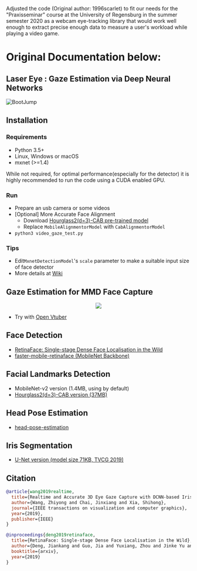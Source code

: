 Adjusted the code (Original author: 1996scarlet) to fit our needs for the "Praxisseminar" course at 
the University of Regensburg in the summer semester 2020 as a webcam eye-tracking
library that would work well enough to extract precise enough data to measure a
user's workload while playing a video game.

# Original Documentation below:

## Laser Eye : Gaze Estimation via Deep Neural Networks

![BootJump](./asset/logo.webp)

## Installation

### Requirements

* Python 3.5+
* Linux, Windows or macOS
* mxnet (>=1.4)

While not required, for optimal performance(especially for the detector) it is highly recommended to run the code using a CUDA enabled GPU.

### Run

* Prepare an usb camera or some videos
* [Optional] More Accurate Face Alignment
  * Download [Hourglass2(d=3)-CAB pre-trained model](https://github.com/deepinx/deep-face-alignment)
  * Replace `MobileAlignmentorModel` with `CabAlignmentorModel`
* `python3 video_gaze_test.py`

### Tips

* Edit`MxnetDetectionModel`'s `scale` parameter to make a suitable input size of face detector
* More details at [Wiki](https://github.com/1996scarlet/Laser-Eye/wiki)

## Gaze Estimation for MMD Face Capture

<p align="center"><img src="https://s1.ax1x.com/2020/10/24/BVmyWt.gif" /></p>

* Try with [Open Vtuber](https://github.com/1996scarlet/OpenVtuber)

## Face Detection

* [RetinaFace: Single-stage Dense Face Localisation in the Wild](https://arxiv.org/abs/1905.00641)
* [faster-mobile-retinaface (MobileNet Backbone)](https://github.com/1996scarlet/faster-mobile-retinaface)

## Facial Landmarks Detection

* MobileNet-v2 version (1.4MB, using by default)
* [Hourglass2(d=3)-CAB version (37MB)](https://github.com/deepinx/deep-face-alignment)

## Head Pose Estimation

* [head-pose-estimation](https://github.com/lincolnhard/head-pose-estimation)

## Iris Segmentation

* [U-Net version (model size 71KB, TVCG 2019)](https://ieeexplore.ieee.org/document/8818661)

## Citation

``` bibtex
@article{wang2019realtime,
  title={Realtime and Accurate 3D Eye Gaze Capture with DCNN-based Iris and Pupil Segmentation},
  author={Wang, Zhiyong and Chai, Jinxiang and Xia, Shihong},
  journal={IEEE transactions on visualization and computer graphics},
  year={2019},
  publisher={IEEE}
}

@inproceedings{deng2019retinaface,
  title={RetinaFace: Single-stage Dense Face Localisation in the Wild},
  author={Deng, Jiankang and Guo, Jia and Yuxiang, Zhou and Jinke Yu and Irene Kotsia and Zafeiriou, Stefanos},
  booktitle={arxiv},
  year={2019}
}
```
